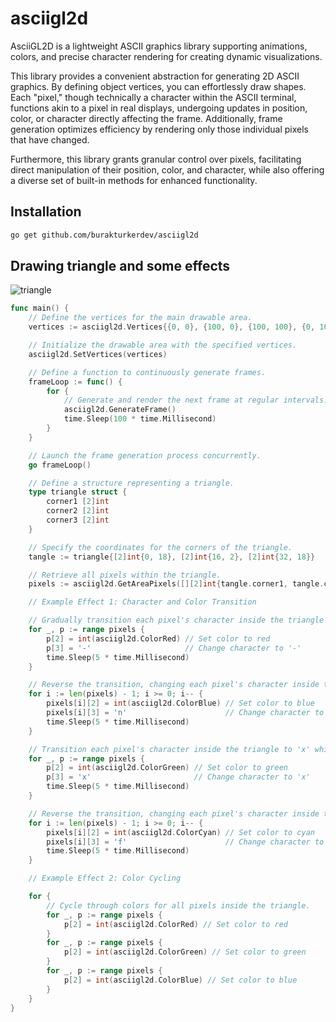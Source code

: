 # asciigl2d
AsciiGL2D is a lightweight ASCII graphics library supporting animations, colors, and precise character rendering for creating dynamic visualizations.

This library provides a convenient abstraction for generating 2D ASCII graphics. By defining object vertices, you can effortlessly draw shapes. Each "pixel," though technically a character within the ASCII terminal, functions akin to a pixel in real displays, undergoing updates in position, color, or character directly affecting the frame. Additionally, frame generation optimizes efficiency by rendering only those individual pixels that have changed.

Furthermore, this library grants granular control over pixels, facilitating direct manipulation of their position, color, and character, while also offering a diverse set of built-in methods for enhanced functionality.

## Installation
```bash
go get github.com/burakturkerdev/asciigl2d
```

## Drawing triangle and some effects

![triangle](https://github.com/burakturkerdev/asciigl2d/assets/166562458/21dbdf09-2a18-435d-b8a0-fc84c527d187)


```go
func main() {
	// Define the vertices for the main drawable area.
	vertices := asciigl2d.Vertices{{0, 0}, {100, 0}, {100, 100}, {0, 100}}

	// Initialize the drawable area with the specified vertices.
	asciigl2d.SetVertices(vertices)

	// Define a function to continuously generate frames.
	frameLoop := func() {
		for {
			// Generate and render the next frame at regular intervals.
			asciigl2d.GenerateFrame()
			time.Sleep(100 * time.Millisecond)
		}
	}

	// Launch the frame generation process concurrently.
	go frameLoop()

	// Define a structure representing a triangle.
	type triangle struct {
		corner1 [2]int
		corner2 [2]int
		corner3 [2]int
	}

	// Specify the coordinates for the corners of the triangle.
	tangle := triangle{[2]int{0, 18}, [2]int{16, 2}, [2]int{32, 18}}

	// Retrieve all pixels within the triangle.
	pixels := asciigl2d.GetAreaPixels([][2]int{tangle.corner1, tangle.corner2, tangle.corner3})

	// Example Effect 1: Character and Color Transition

	// Gradually transition each pixel's character inside the triangle to '-' while modifying its color.
	for _, p := range pixels {
		p[2] = int(asciigl2d.ColorRed) // Set color to red
		p[3] = '-'                     // Change character to '-'
		time.Sleep(5 * time.Millisecond)
	}

	// Reverse the transition, changing each pixel's character inside the triangle to 'n' while modifying its color.
	for i := len(pixels) - 1; i >= 0; i-- {
		pixels[i][2] = int(asciigl2d.ColorBlue) // Set color to blue
		pixels[i][3] = 'n'                      // Change character to 'n'
		time.Sleep(5 * time.Millisecond)
	}

	// Transition each pixel's character inside the triangle to 'x' while modifying its color.
	for _, p := range pixels {
		p[2] = int(asciigl2d.ColorGreen) // Set color to green
		p[3] = 'x'                       // Change character to 'x'
		time.Sleep(5 * time.Millisecond)
	}

	// Reverse the transition, changing each pixel's character inside the triangle to 'f' while modifying its color.
	for i := len(pixels) - 1; i >= 0; i-- {
		pixels[i][2] = int(asciigl2d.ColorCyan) // Set color to cyan
		pixels[i][3] = 'f'                      // Change character to 'f'
		time.Sleep(5 * time.Millisecond)
	}

	// Example Effect 2: Color Cycling

	for {
		// Cycle through colors for all pixels inside the triangle.
		for _, p := range pixels {
			p[2] = int(asciigl2d.ColorRed) // Set color to red
		}
		for _, p := range pixels {
			p[2] = int(asciigl2d.ColorGreen) // Set color to green
		}
		for _, p := range pixels {
			p[2] = int(asciigl2d.ColorBlue) // Set color to blue
		}
	}
}
